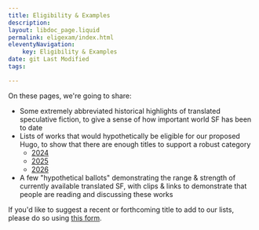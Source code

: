 ```yaml
---
title: Eligibility & Examples
description: 
layout: libdoc_page.liquid
permalink: eligexam/index.html
eleventyNavigation: 
    key: Eligibility & Examples
date: git Last Modified
tags: 

---
```


On these pages, we're going to share: 
* Some extremely abbreviated historical highlights of translated speculative fiction, to give a sense of how important world SF has been to date
* Lists of works that would hypothetically be eligible for our proposed Hugo, to show that there are enough titles to support a robust category
    * [2024](/elig2024)
    * [2025](/elig2025)
    * [2026](/elig2026)
* A few "hypothetical ballots" demonstrating the range & strength of currently available translated SF, with clips & links to demonstrate that people are reading and discussing these works

If you'd like to suggest a recent or forthcoming title to add to our lists, please do so using [this form](https://docs.google.com/forms/d/e/1FAIpQLSe4aO1Kgh5KTBdDk-MbYUKYIEbyFWe5w2SFReP-JmZKotCwTQ/viewform?usp=header).
